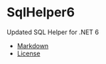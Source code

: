# SqlHelper6
Updated SQL Helper for .NET 6

* [Markdown](BlitzkriegSoftware.AdoSqlHelper6.md)
* [License](LICENSE)